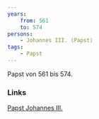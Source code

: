 ```yaml
---
years:
    from: 561
    to: 574
persons: 
    - Johannes III. (Papst)
tags:
    - Papst
---
```

Papst von 561 bis 574.

### Links
[Papst Johannes III.](https://de.wikipedia.org/wiki/Johannes_III._(Papst))